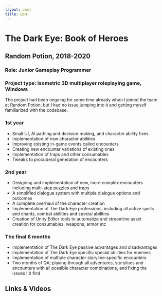 ```yaml
---
layout: post
title: BoH
---
```


# The Dark Eye: Book of Heroes
## Random Potion, 2018-2020

### Role: Junior Gameplay Programmer
### Project type: Isometric 3D multiplayer roleplaying game, Windows

The project had been ongoing for some time already when I joined the team at Random Potion, but I had no issue jumping into it and getting myself familiarized with the codebase.

### 1st year
* Small UI, AI pathing and decision making, and character ability fixes
* Implementation of new character abilities
* Improving existing in-game events called encounters
* Creating new encounter variations of existing ones
* Implementation of traps and other consumables
* Tweaks to procuderal generation of encounters

### 2nd year
* Designing and implementation of new, more complex encounters including multi-step puzzles and traps
* A simplified dialogue system with multiple dialogue options and outcomes
* A complete overhaul of the character creation
* Implementation of The Dark Eye professions, including all active spells and chants, combat abilities and special abilities
* Creation of Unity Editor tools to automatize and streamline asset creation for consumables, weapons, armor etc

### The final 6 months
* Implementation of The Dark Eye passive advantages and disadvantages
* Implementation of The Dark Eye specific special abilities for enemies
* Implementation of multiple character storyline-specific encounters
* Two months of QA; playing through all adventures, storylines and encounters with all possible character combinations, and fixing the issues I'd find

## Links & Videos